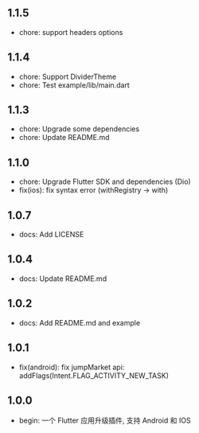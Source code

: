 ## 1.1.5

- chore: support headers options

## 1.1.4

- chore: Support DividerTheme
- chore: Test example/lib/main.dart

## 1.1.3

- chore: Upgrade some dependencies
- chore: Update README.md

## 1.1.0

- chore: Upgrade Flutter SDK and dependencies (Dio)
- fix(ios): fix syntax error (withRegistry -> with)

## 1.0.7

- docs: Add LICENSE

## 1.0.4

- docs: Update README.md

## 1.0.2

- docs: Add README.md and example

## 1.0.1

- fix(android): fix jumpMarket api: addFlags(Intent.FLAG_ACTIVITY_NEW_TASK)

## 1.0.0

- begin: 一个 Flutter 应用升级插件, 支持 Android 和 IOS
